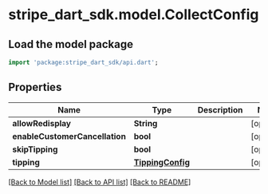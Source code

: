 # stripe_dart_sdk.model.CollectConfig

## Load the model package
```dart
import 'package:stripe_dart_sdk/api.dart';
```

## Properties
Name | Type | Description | Notes
------------ | ------------- | ------------- | -------------
**allowRedisplay** | **String** |  | [optional] 
**enableCustomerCancellation** | **bool** |  | [optional] 
**skipTipping** | **bool** |  | [optional] 
**tipping** | [**TippingConfig**](TippingConfig.md) |  | [optional] 

[[Back to Model list]](../README.md#documentation-for-models) [[Back to API list]](../README.md#documentation-for-api-endpoints) [[Back to README]](../README.md)


